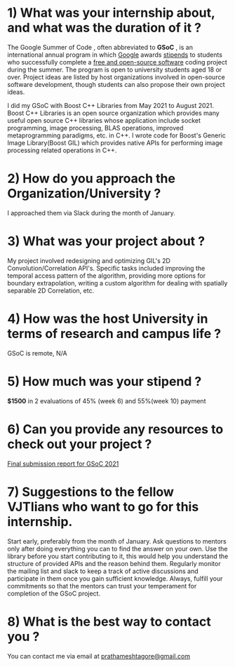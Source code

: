 # 1) What was your internship about, and what was the duration of it ?

The Google Summer of Code , often abbreviated to **GSoC** , is an international annual program in which [Google](https://en.wikipedia.org/wiki/Google) awards [stipends](https://en.wikipedia.org/wiki/Stipend) to students who successfully complete a [free and open-source software](https://en.wikipedia.org/wiki/Free_and_open-source_software) coding project during the summer. The program is open to university students aged 18 or over. Project ideas are listed by host organizations involved in open-source software development, though students can also propose their own project ideas.

I did my GSoC with Boost C++ Libraries from May 2021 to August 2021. Boost C++ Libraries is an open source organization which provides many useful open source C++ libraries whose application include socket programming, image processing, BLAS operations, improved metaprogramming paradigms, etc. in C++. I wrote code for Boost&#39;s Generic Image Library(Boost GIL) which provides native APIs for performing image processing related operations in C++.

# 2) How do you approach the Organization/University ?

I approached them via Slack during the month of January.

# 3) What was your project about ?

My project involved redesigning and optimizing GIL&#39;s 2D Convolution/Correlation API&#39;s. Specific tasks included improving the temporal access pattern of the algorithm, providing more options for boundary extrapolation, writing a custom algorithm for dealing with spatially separable 2D Correlation, etc.

# 4) How was the host University in terms of research and campus life ?

GSoC is remote, N/A

# 5) How much was your stipend ?

**$1500** in 2 evaluations of 45% (week 6) and 55%(week 10) payment

# 6) Can you provide any resources to check out your project ?

[Final submission report for GSoC 2021](https://gist.github.com/meshtag/17fb6ae2a3562d12af335ffa41a82226)

# 7) Suggestions to the fellow VJTIians who want to go for this internship.

Start early, preferably from the month of January. Ask questions to mentors only after doing everything you can to find the answer on your own. Use the library before you start contributing to it, this would help you understand the structure of provided APIs and the reason behind them. Regularly monitor the mailing list and slack to keep a track of active discussions and participate in them once you gain sufficient knowledge. Always, fulfill your commitments so that the mentors can trust your temperament for completion of the GSoC project.

# 8) What is the best way to contact you ?

You can contact me via email at [prathameshtagore@gmail.com](mailto:prathameshtagore@gmail.com)